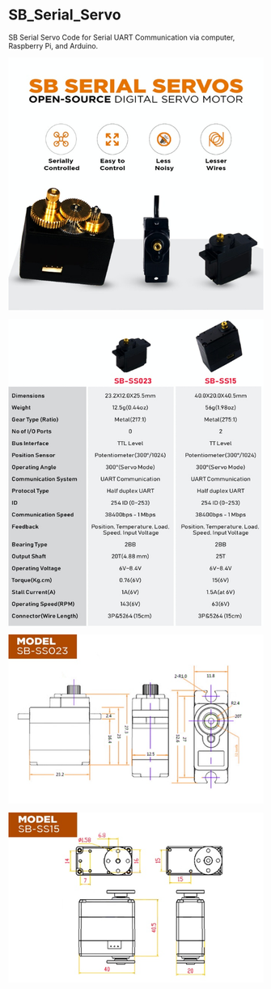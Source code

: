 # SB_Serial_Servo
SB Serial Servo Code for Serial UART Communication via computer, Raspberry Pi, and Arduino.

![GitHub LOGO](/SB_Servo_GUI_Python/Images/SB_Servo_Features.jpg)

![GitHub LOGO](/SB_Servo_GUI_Python/Images/SB_Servo_Specs.jpg)

![GitHub LOGO](/SB_Servo_GUI_Python/Images/SB_Servo_Dimensions.jpg)

![GitHub LOGO](/SB_Servo_GUI_Python/Images/SB_Servo_Dimensions_15.jpg)

